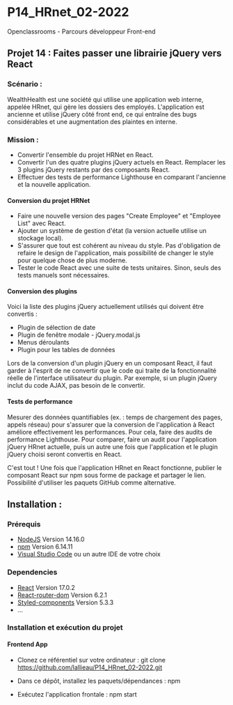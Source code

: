 # P14_HRnet_02-2022

Openclassrooms - Parcours développeur Front-end

## Projet 14 : Faites passer une librairie jQuery vers React

### Scénario :

WealthHealth est une société qui utilise une application web interne, appelée HRnet, qui gère les dossiers des employés. L'application est ancienne et utilise jQuery côté front end, ce qui entraîne des bugs considérables et une augmentation des plaintes en interne.

### Mission :

- Convertir l'ensemble du projet HRNet en React.
- Convertir l'un des quatre plugins jQuery actuels en React. Remplacer les 3 plugins jQuery restants par des composants React.
- Effectuer des tests de performance Lighthouse en comparant l'ancienne et la nouvelle application.

#### Conversion du projet HRNet

- Faire une nouvelle version des pages "Create Employee" et "Employee List" avec React.
- Ajouter un système de gestion d'état (la version actuelle utilise un stockage local).
- S'assurer que tout est cohérent au niveau du style. Pas d'obligation de refaire le design de l'application, mais possibilité de changer le style pour quelque chose de plus moderne.
- Tester le code React avec une suite de tests unitaires. Sinon, seuls des tests manuels sont nécessaires.

#### Conversion des plugins

Voici la liste des plugins jQuery actuellement utilisés qui doivent être convertis :

- Plugin de sélection de date
- Plugin de fenêtre modale - jQuery.modal.js
- Menus déroulants
- Plugin pour les tables de données

Lors de la conversion d'un plugin jQuery en un composant React, il faut garder à l'esprit de ne convertir que le code qui traite de la fonctionnalité réelle de l'interface utilisateur du plugin. Par exemple, si un plugin jQuery inclut du code AJAX, pas besoin de le convertir.

#### Tests de performance

Mesurer des données quantifiables (ex. : temps de chargement des pages, appels réseau) pour s'assurer que la conversion de l'application à React améliore effectivement les performances. Pour cela, faire des audits de performance Lighthouse. Pour comparer, faire un audit pour l'application jQuery HRnet actuelle, puis un autre une fois que l'application et le plugin jQuery choisi seront convertis en React.

C'est tout ! Une fois que l'application HRnet en React fonctionne, publier le composant React sur npm sous forme de package et partager le lien. Possibilité d'utiliser les paquets GitHub comme alternative.

## Installation :

### Prérequis

- [NodeJS](https://nodejs.org/en/) Version 14.16.0
- [npm](https://www.npmjs.com/) Version 6.14.11
- [Visual Studio Code](https://code.visualstudio.com/) ou un autre IDE de votre choix

### Dependencies

- [React](https://reactjs.org/) Version 17.0.2
- [React-router-dom](https://v5.reactrouter.com/web/guides/quick-start) Version 6.2.1
- [Styled-components](https://styled-components.com/) Version 5.3.3
- ...

### Installation et exécution du projet

#### Frontend App

- Clonez ce référentiel sur votre ordinateur :
  git clone https://github.com/lallieau/P14_HRnet_02-2022.git

- Dans ce dépôt, installez les paquets/dépendances : npm

- Exécutez l'application frontale : npm start
